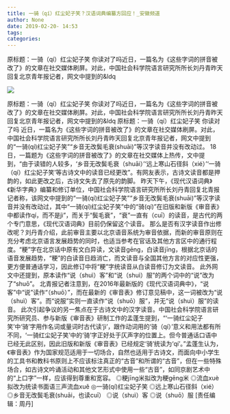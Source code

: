 ```yaml
---
title: 一骑（qí）红尘妃子笑？汉语词典编纂方回应！_安徽频道
author: None
date: 2019-02-20- 14:53
tags: 
categories: 
---
```

原标题：一骑（qí）红尘妃子笑 你读对了吗近日，一篇名为《这些字词的拼音被改了》的文章在社交媒体刷屏。对此，中国社会科学院语言研究所所长刘丹青昨天回复北京青年报记者，网文中提到的&ldq
<!-- more -->
                
<img align="center" border="0" src="http://p2.ifengimg.com/a/2016/0810/204c433878d5cf9size1_w16_h16.png" />
                
                
            
原标题：一骑（qí）红尘妃子笑 你读对了吗近日，一篇名为《这些字词的拼音被改了》的文章在社交媒体刷屏。对此，中国社会科学院语言研究所所长刘丹青昨天回复北京青年报记者，网文中提到的&ldq
原标题：一骑（qí）红尘妃子笑 你读对了吗
近日，一篇名为《这些字词的拼音被改了》的文章在社交媒体刷屏。对此，中国社会科学院语言研究所所长刘丹青昨天回复北京青年报记者，网文中提到的“一骑(qí)红尘妃子笑”“乡音无改鬓毛衰(shuāi)”等汉字读音并没有改动过。
18日，一篇题为《这些字词的拼音被改了》的文章在社交媒体上热传，文中提到，“由于读错的人较多，‘乡音无改鬓毛衰（shuāi）’‘远上寒山石径斜（xié）’‘一骑（qí）红尘妃子笑’等古诗文中的读音已经更改”。有网友表示，古诗文读音都是押韵的，如此更改之后，古诗文失去了原先的韵脚。
昨天下午，《现代汉语词典》《新华字典》编纂和修订单位，中国社会科学院语言研究所所长刘丹青回复北青报记者称，该网文中提到的“一骑(qí)红尘妃子笑”“乡音无改鬓毛衰(shuāi)”等汉字读音并没有改动过，其中“一骑(qí)红尘妃子笑”中的“骑(qí)”在旧版和新版《审音表》中都读作qí，而不是jì”，而关于“鬓毛衰”，“衰”一直有（cuī）的读音，是古代的两个专门意思，《现代汉语词典》目前仍保留这个读音。
那么是否有汉字读音作出修改呢？刘丹青介绍，此前审音主要以北京语音系统为审音依据，而新的审音原则在充分考虑北京语言发展趋势的同时，也适当参考在官话及其他方言区中的通行程度。“粳”字在北京话中原有文白异读，文读音gēng，白读音jīng，根据北京话的语音发展趋势，“粳”的白读音日趋消亡，而文读音与全国其他方言的对应性更强，更方便普通话学习，因此修订中将“粳”字统读音从白读音修订为文读音。
此外网文中还提到，原本读作“说（shuì）客”和“说（shuì）服”的两个词中的“说”改为了“shuō”。
北青报记者注意到，在2016年最新版的《现代汉语词典中》，“说客”中“说”读作“（shuō）”，而在最新的《审音表》修订意见稿中，这一词被改为“说（shuì）客”。而“说服”实则一直读作“说（shuō）服”，并无“说（shuì）服”的读音。
此次引起争议的另一焦点在于古诗文中的汉字读音。中国社会科学院语言研究所研究员、参与新版《审音表》研制工作的孟蓬生提到，“‘一骑红尘妃子笑’中‘骑’字用作名词或量词时古代读‘jì’，跟作动词用的‘骑（qí）’意义和用法都有所不同，‘一骑红尘妃子笑’中的‘骑’字正好处于仄声字的位置上。但今普通话口语中已经无此区别，因此旧版和新版《审音表》已经规定‘骑’统读为‘qí’。”孟蓬生认为，《审音表》作为国家规范适用于一切场合，自然也适用于古诗文，而面向中小学生的工具书和教科书原则上不应该标注真正的“古音”和所谓的“古音”，但在一些特殊场合，如古诗文吟诵活动和其他文艺形式中使用一些“古音”，如同京剧艺术中的“上口字”一样，应该得到尊重和宽容。
◎粳jīng米拟改为粳gēng米
◎流血xuè拟改为统读书面语三声流血xuě
◎一骑(qí)红尘妃子笑
◎远上寒山石径斜（xié）
◎乡音无改鬓毛衰(shuāi，也读cuī）
◎说（shuì）客
◎说（shuō）服
[责任编辑：周丹]
            

